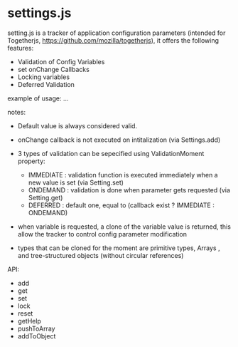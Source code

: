 settings.js
==========

setting.js is a tracker of application configuration parameters (intended for Togetherjs, https://github.com/mozilla/togetherjs), it offers the following features:
- Validation of Config Variables
- set onChange Callbacks
- Locking variables
- Deferred Validation



example of usage:
...


 notes:
- Default value is always considered valid.
- onChange callback is not executed on intitalization (via Settings.add)
- 3 types of validation can be sepecified using ValidationMoment property:
  - IMMEDIATE : validation function is executed immediately when a new value is set (via Setting.set)
  - ONDEMAND : validation is done when parameter gets requested (via Setting.get)
  - DEFERRED :  default one, equal to (callback exist ? IMMEDIATE : ONDEMAND)

- when variable is requested, a clone of the variable value is returned, this allow the tracker to control config parameter modification
- types that can be cloned for the moment are primitive types, Arrays , and tree-structured objects (without circular references)

API:
- add
- get
- set
- lock
- reset
- getHelp
- pushToArray 
- addToObject 
